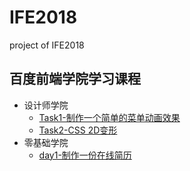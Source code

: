 # IFE2018
project of IFE2018
## 百度前端学院学习课程
- 设计师学院
  - [Task1-制作一个简单的菜单动画效果](https://tyanbiao.github.io/IFE2018/设计师学院/task1.html)
  - [Task2-CSS 2D变形](https://tyanbiao.github.io/IFE2018/设计师学院/task2.html)
- 零基础学院
  - [day1-制作一份在线简历](https;//)
